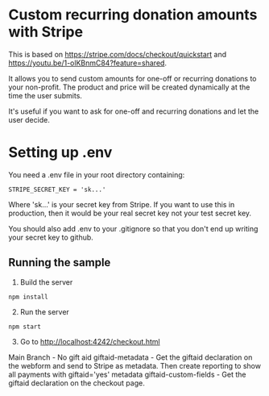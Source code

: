 # Custom recurring donation amounts with Stripe

This is based on <https://stripe.com/docs/checkout/quickstart> and <https://youtu.be/1-olKBnmC84?feature=shared>.

It allows you to send custom amounts for one-off or recurring donations to your non-profit. The product and price will be created dynamically at the time the user submits.

It's useful if you want to ask for one-off and recurring donations and let the user decide.

# Setting up .env

You need a .env file in your root directory containing:

```
STRIPE_SECRET_KEY = 'sk...'
```

Where 'sk...' is your secret key from Stripe. If you want to use this in production, then it would be your real secret key not your test secret key.

You should also add .env to your .gitignore so that you don't end up writing your secret key to github.

## Running the sample

1. Build the server

~~~
npm install
~~~

2. Run the server

~~~
npm start
~~~

3. Go to [http://localhost:4242/checkout.html](http://localhost:4242/checkout.html)

Main Branch - No gift aid
giftaid-metadata - Get the giftaid declaration on the webform and send to Stripe as metadata. Then create reporting to show all payments with giftaid='yes' metadata
giftaid-custom-fields - Get the giftaid declaration on the checkout page. 



